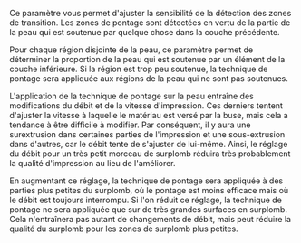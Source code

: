 Ce paramètre vous permet d'ajuster la sensibilité de la détection des zones de transition. Les zones de pontage sont détectées en vertu de la partie de la peau qui est soutenue par quelque chose dans la couche précédente.

Pour chaque région disjointe de la peau, ce paramètre permet de déterminer la proportion de la peau qui est soutenue par un élément de la couche inférieure. Si la région est trop peu soutenue, la technique de pontage sera appliquée aux régions de la peau qui ne sont pas soutenues.

L'application de la technique de pontage sur la peau entraîne des modifications du débit et de la vitesse d'impression. Ces derniers tentent d'ajuster la vitesse à laquelle le matériau est versé par la buse, mais cela a tendance à être difficile à modifier. Par conséquent, il y aura une surextrusion dans certaines parties de l'impression et une sous-extrusion dans d'autres, car le débit tente de s'ajuster de lui-même. Ainsi, le réglage du débit pour un très petit morceau de surplomb réduira très probablement la qualité d'impression au lieu de l'améliorer.

En augmentant ce réglage, la technique de pontage sera appliquée à des parties plus petites du surplomb, où le pontage est moins efficace mais où le débit est toujours interrompu. Si l'on réduit ce réglage, la technique de pontage ne sera appliquée que sur de très grandes surfaces en surplomb. Cela n'entraînera pas autant de changements de débit, mais peut réduire la qualité du surplomb pour les zones de surplomb plus petites.
